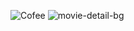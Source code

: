 
![Cofee](https://user-images.githubusercontent.com/98634205/175206649-8ffe69e9-be1f-47f0-85b4-9362a3b23eea.png)
![movie-detail-bg](https://user-images.githubusercontent.com/98634205/175644259-b4e937c7-ff76-456b-adcd-e71094f8b360.png)

